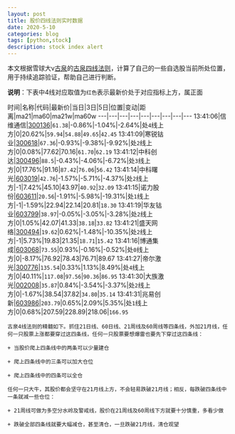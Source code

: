 ```yaml
---
layout: post
title: 股价四线法则实时数据
date: 2020-5-10
categories: blog
tags: [python,stock]
description: stock index alert
---
```



本文根据雪球大v[古泉](https://xueqiu.com/u/7148646888)的[古泉四线法则](https://xueqiu.com/7148646888/130498192)，计算了自己的一些自选股当前所处位置，用于持续追踪验证，帮助自己进行判断。

**说明**：下表中4线对应取值为`红色`表示最新价处于对应指标上方，属正面

时间|名称|代码|最新价|当日|3日|5日|位置|变动|距离|ma21|ma60|ma21w|ma60w
---|---|---|---|---|---|---|---|---
13:41:06|信维通信|[300136](https://xueqiu.com/S/SZ300136)|`61.38`|-0.86%|-1.04%|-2.64%|处`4`线上方|0|20.62%|`59.94`|`54.88`|`49.65`|`42.45`
13:41:09|寒锐钴业|[300618](https://xueqiu.com/S/SZ300618)|`67.36`|-0.93%|-9.38%|-9.92%|处`2`线上方|0|0.08%|77.62|70.16|`61.70`|`62.19`
13:41:12|中科创达|[300496](https://xueqiu.com/S/SZ300496)|`88.5`|-0.43%|-4.06%|-6.72%|处`3`线上方|0|17.76%|91.16|`87.42`|`76.06`|`56.42`
13:41:14|中科曙光|[603019](https://xueqiu.com/S/SH603019)|`42.76`|-1.57%|-5.71%|-4.37%|处`2`线上方|-1|7.42%|45.10|43.97|`40.92`|`32.09`
13:41:15|诺力股份|[603611](https://xueqiu.com/S/SH603611)|`20.56`|-1.91%|-5.98%|-19.31%|处`1`线上方|-1|-1.59%|22.94|22.14|20.81|`18.30`
13:41:19|华友钴业|[603799](https://xueqiu.com/S/SH603799)|`38.97`|-0.05%|-3.05%|-3.28%|处`2`线上方|0|1.05%|42.07|41.33|`38.18`|`33.82`
13:41:21|盛天网络|[300494](https://xueqiu.com/S/SZ300494)|`19.62`|0.62%|-1.48%|-10.35%|处`2`线上方|-1|5.73%|19.83|21.35|`18.71`|`15.42`
13:41:16|博通集成|[603068](https://xueqiu.com/S/SH603068)|`73.55`|0.93%|-0.16%|-0.52%|处`0`线上方|0|-8.17%|76.92|78.43|76.71|89.67
13:41:27|帝尔激光|[300776](https://xueqiu.com/S/SZ300776)|`135.54`|0.33%|1.13%|8.49%|处`4`线上方|0|40.11%|`117.08`|`97.56`|`90.36`|`86.95`
13:41:30|大族激光|[002008](https://xueqiu.com/S/SZ002008)|`35.87`|0.84%|-3.54%|-3.37%|处`2`线上方|0|-1.67%|38.54|37.82|`34.80`|`35.14`
13:41:31|兆易创新|[603986](https://xueqiu.com/S/SH603986)|`203.79`|0.65%|2.09%|5.35%|处`1`线上方|0|0.68%|207.59|228.89|218.06|`166.95`

```
古泉4线法则的精髓如下。抓住21日线、60日线、21周线及60周线等四条线，外加21月线，任何一只股票上涨都要穿过这四条线，任何一只股票要想爆雷也要先下穿过这四条线：

+ 当股价爬上四条线中的两条可以少量建仓

+ 爬上四条线中的三条可以加大仓位

+ 爬上四条线中的四条可以全仓

任何一只大牛，其股价都会坚守在21月线上方，不会轻易跌破21月线；相反，每跌破四条线中一条就减一些仓位：

+ 21周线可做为多空分水岭及警戒线，股价在21周线及60周线下方就要十分慎重，多看少做

+ 跌破全部四条线就要大幅减仓，甚至清仓，一旦跌破21月线，清仓观望
```